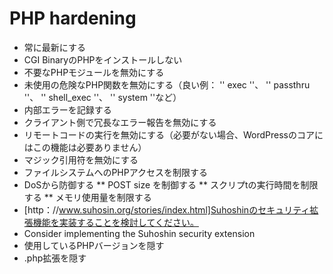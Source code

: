 # PHP hardening
* 常に最新にする
* CGI BinaryのPHPをインストールしない
* 不要なPHPモジュールを無効にする
* 未使用の危険なPHP関数を無効にする（良い例： '' exec ''、 '' passthru ''、 '' shell_exec ''、 '' system ''など）
* 内部エラーを記録する
* クライアント側で冗長なエラー報告を無効にする
* リモートコードの実行を無効にする（必要がない場合、WordPressのコアにはこの機能は必要ありません）
* マジック引用符を無効にする
* ファイルシステムへのPHPアクセスを制限する
* DoSから防御する
** POST size を制御する
** スクリプtの実行時間を制限する
** メモリ使用量を制限する
* [http：//www.suhosin.org/stories/index.html]Suhoshinのセキュリティ拡張機能を実装することを検討してください。
* Consider implementing the Suhoshin security extension
* 使用しているPHPバージョンを隠す
* .php拡張を隠す
